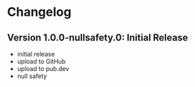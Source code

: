 # Changelog

## Version 1.0.0-nullsafety.0: Initial Release

- initial release
- upload to GitHub
- upload to pub.dev
- null safety
